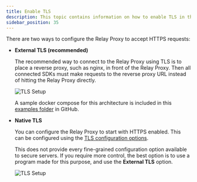 ```yaml
---
title: Enable TLS
description: This topic contains information on how to enable TLS in the Proxy
sidebar_position: 35
---
```


There are two ways to configure the Relay Proxy to accept HTTPS requests:

* **External TLS (recommended)**

	The recommended way to connect to the Relay Proxy using TLS is to place a reverse proxy, such as nginx, in front of the Relay Proxy. Then all connected SDKs must make requests to the reverse proxy URL instead of hitting the Relay Proxy directly.

	![TLS Setup](images/TLS.png?raw=true)

	A sample docker compose for this architecture is included in this [examples folder](https://github.com/harness/ff-proxy/tree/main/examples/tls_reverse_proxy) in GitHub.

* **Native TLS**

	You can configure the Relay Proxy to start with HTTPS enabled. This can be configured using the [TLS configuration options](/docs/feature-flags/relay-proxy/configuration#tls). 

	This does not provide every fine-grained configuration option available to secure servers. If you require more control, the best option is to use a program made for this purpose, and use the **External TLS** option.

	![TLS Setup](images/native_tls.png?raw=true)

